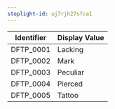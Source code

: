 ```yaml
---
stoplight-id: uj7rjh27sfca1
---
```


Identifier  |  Display Value
------------|---------------
DFTP_0001   |  Lacking
DFTP_0002   |  Mark
DFTP_0003   |  Peculiar
DFTP_0004   |  Pierced
DFTP_0005   |  Tattoo